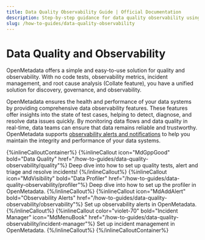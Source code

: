 ```yaml
---
title: Data Quality Observability Guide | Official Documentation
description: Step-by-step guidance for data quality observability using Collate. Learn key actions, features, and best practices.
slug: /how-to-guides/data-quality-observability
---
```


# Data Quality and Observability

OpenMetadata offers a simple and easy-to-use solution for quality and observability. With no code tests, observability metrics, incident management, and root cause analysis (Collate feature), you have a unified solution for discovery, governance, and observability.

OpenMetadata ensures the health and performance of your data systems by providing comprehensive data observability features. These features offer insights into the state of test cases, helping to detect, diagnose, and resolve data issues quickly. By monitoring data flows and data quality in real-time, data teams can ensure that data remains reliable and trustworthy. OpenMetadata supports [observability alerts and notifications](/how-to-guides/admin-guide/alerts) to help you maintain the integrity and performance of your data systems.

{%inlineCalloutContainer%}
 {%inlineCallout
    icon="MdGppGood"
    bold="Data Quality"
    href="/how-to-guides/data-quality-observability/quality"%}
    Deep dive into how to set up quality tests, alert and triage and resolve incidents!
 {%/inlineCallout%}
 {%inlineCallout
    icon="MdVisibility"
    bold="Data Profiler"
    href="/how-to-guides/data-quality-observability/profiler"%}
    Deep dive into how to set up the profiler in OpenMetadata.
 {%/inlineCallout%}
 {%inlineCallout
    icon="MdAddAlert"
    bold="Observability Alerts"
    href="/how-to-guides/data-quality-observability/observability"%}
    Set up observability alerts in OpenMetadata.
 {%/inlineCallout%}
 {%inlineCallout
  color="violet-70"
  bold="Incident Manager"
  icon="MdMenuBook"
  href="/how-to-guides/data-quality-observability/incident-manager"%}
  Set up incident management in OpenMetadata.
 {%/inlineCallout%}
{%/inlineCalloutContainer%}